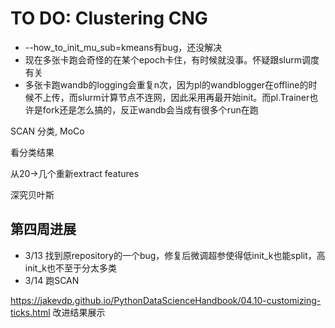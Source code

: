 # TO DO: Clustering CNG 

- --how_to_init_mu_sub=kmeans有bug，还没解决
- 现在多张卡跑会奇怪的在某个epoch卡住，有时候就没事。怀疑跟slurm调度有关
- 多张卡跑wandb的logging会重复n次，因为pl的wandblogger在offline的时候不上传，而slurm计算节点不连网，因此采用再最开始init。而pl.Trainer也许是fork还是怎么搞的，反正wandb会当成有很多个run在跑


SCAN 分类, MoCo

看分类结果

从20->几个重新extract features


深究贝叶斯

## 第四周进展
- 3/13 找到原repository的一个bug，修复后微调超参使得低init_k也能split，高init_k也不至于分太多类
- 3/14 跑SCAN

https://jakevdp.github.io/PythonDataScienceHandbook/04.10-customizing-ticks.html 改进结果展示